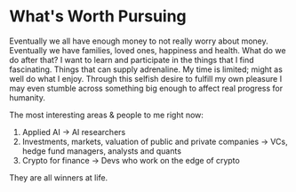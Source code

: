 # What's Worth Pursuing

Eventually we all have enough money to not really worry about money. Eventually we have families, loved ones, happiness and health.
What do we do after that?
I want to learn and participate in the things that I find fascinating.
Things that can supply adrenaline.
My time is limited; might as well do what I enjoy.
Through this selfish desire to fulfill my own pleasure I may even stumble across something big enough to affect real progress for humanity.

The most interesting areas & people to me right now:

1. Applied AI -> AI researchers
2. Investments, markets, valuation of public and private companies -> VCs, hedge fund managers, analysts and quants
3. Crypto for finance -> Devs who work on the edge of crypto

They are all winners at life.
